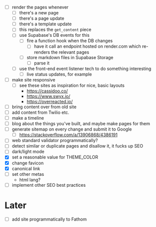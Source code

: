 - [ ] render the pages whenever
  - [ ] there's a new page
  - [ ] there's a page update
  - [ ] there's a template update
  - [ ] this replaces the `get_content` piece 
  - [ ] use Supabase's DB events for this
    - [ ] fire a function hook when the DB changes
      - [ ] have it call an endpoint hosted on render.com which re-renders the relevant pages
    - [ ] store markdown files in Supabase Storage
      - [ ] parse it
  - [ ] use the front-end event listener tech to do something interesting
    - [ ] live status updates, for example

- [ ] make site responsive
  - [ ] see these sites as inspiration for nice, basic layouts
    - https://cassidoo.co/
    - https://www.swyx.io/
    - https://overreacted.io/ 
- [ ] bring content over from old site
- [ ] add content from Twilio etc.
- [ ] make a timeline
- [ ] blog about the things you've built, and maybe make pages for them
- [ ] generate sitemap on every change and submit it to Google
  - [ ] https://stackoverflow.com/a/13906868/4386191
- [ ] web standard validator programmatically?
- [ ] detect similar or duplicate pages and disallow it, it fucks up SEO
- [ ] dark/light mode
- [x] set a reasonable value for THEME_COLOR 
- [x] change favicon
- [x] canonical link
- [ ] set other metas
  - html lang?
- [ ] implement other SEO best practices
# Later
- [ ] add site programmatically to Fathom
